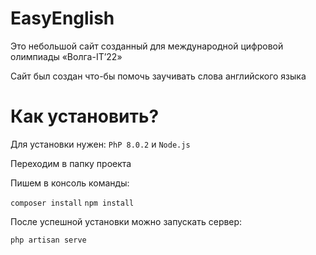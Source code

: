 # EasyEnglish

Это небольшой сайт созданный для международной цифровой олимпиады «Волга-IT’22»

Сайт был создан что-бы помочь заучивать слова английского языка

# Как установить?

Для установки нужен: `PhP 8.0.2` и `Node.js`

Переходим в папку проекта

Пишем в консоль команды:

`composer install`
`npm install`

После успешной установки можно запускать сервер:

`php artisan serve`
